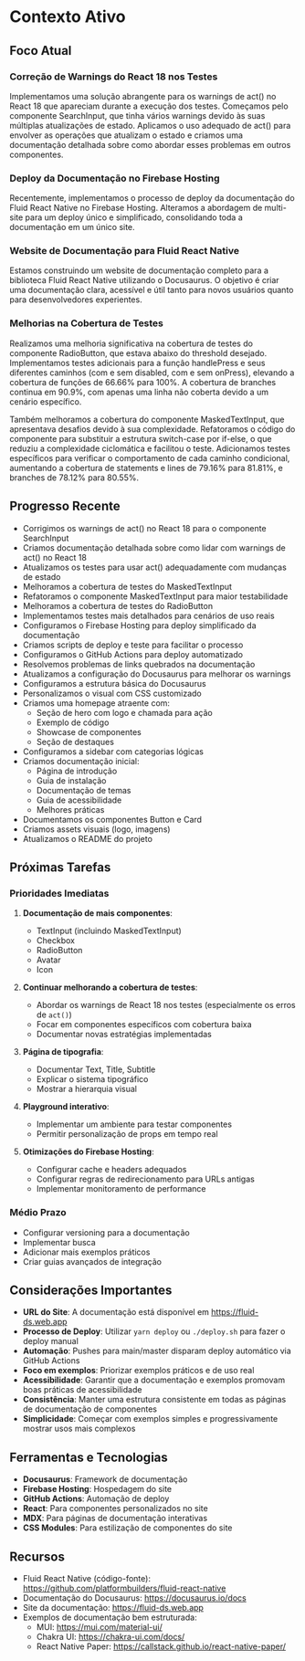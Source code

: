 # Contexto Ativo

## Foco Atual

### Correção de Warnings do React 18 nos Testes

Implementamos uma solução abrangente para os warnings de act() no React 18 que apareciam durante a execução dos testes. Começamos pelo componente SearchInput, que tinha vários warnings devido às suas múltiplas atualizações de estado. Aplicamos o uso adequado de act() para envolver as operações que atualizam o estado e criamos uma documentação detalhada sobre como abordar esses problemas em outros componentes.

### Deploy da Documentação no Firebase Hosting

Recentemente, implementamos o processo de deploy da documentação do Fluid React Native no Firebase Hosting. Alteramos a abordagem de multi-site para um deploy único e simplificado, consolidando toda a documentação em um único site.

### Website de Documentação para Fluid React Native

Estamos construindo um website de documentação completo para a biblioteca Fluid React Native utilizando o Docusaurus. O objetivo é criar uma documentação clara, acessível e útil tanto para novos usuários quanto para desenvolvedores experientes.

### Melhorias na Cobertura de Testes

Realizamos uma melhoria significativa na cobertura de testes do componente RadioButton, que estava abaixo do threshold desejado. Implementamos testes adicionais para a função handlePress e seus diferentes caminhos (com e sem disabled, com e sem onPress), elevando a cobertura de funções de 66.66% para 100%. A cobertura de branches continua em 90.9%, com apenas uma linha não coberta devido a um cenário específico.

Também melhoramos a cobertura do componente MaskedTextInput, que apresentava desafios devido à sua complexidade. Refatoramos o código do componente para substituir a estrutura switch-case por if-else, o que reduziu a complexidade ciclomática e facilitou o teste. Adicionamos testes específicos para verificar o comportamento de cada caminho condicional, aumentando a cobertura de statements e lines de 79.16% para 81.81%, e branches de 78.12% para 80.55%.

## Progresso Recente

- Corrigimos os warnings de act() no React 18 para o componente SearchInput
- Criamos documentação detalhada sobre como lidar com warnings de act() no React 18
- Atualizamos os testes para usar act() adequadamente com mudanças de estado
- Melhoramos a cobertura de testes do MaskedTextInput
- Refatoramos o componente MaskedTextInput para maior testabilidade
- Melhoramos a cobertura de testes do RadioButton
- Implementamos testes mais detalhados para cenários de uso reais
- Configuramos o Firebase Hosting para deploy simplificado da documentação
- Criamos scripts de deploy e teste para facilitar o processo
- Configuramos o GitHub Actions para deploy automatizado
- Resolvemos problemas de links quebrados na documentação
- Atualizamos a configuração do Docusaurus para melhorar os warnings
- Configuramos a estrutura básica do Docusaurus
- Personalizamos o visual com CSS customizado
- Criamos uma homepage atraente com:
  - Seção de hero com logo e chamada para ação
  - Exemplo de código
  - Showcase de componentes
  - Seção de destaques
- Configuramos a sidebar com categorias lógicas
- Criamos documentação inicial:
  - Página de introdução
  - Guia de instalação
  - Documentação de temas
  - Guia de acessibilidade
  - Melhores práticas
- Documentamos os componentes Button e Card
- Criamos assets visuais (logo, imagens)
- Atualizamos o README do projeto

## Próximas Tarefas

### Prioridades Imediatas

1. **Documentação de mais componentes**:
   - TextInput (incluindo MaskedTextInput)
   - Checkbox
   - RadioButton
   - Avatar
   - Icon

2. **Continuar melhorando a cobertura de testes**:
   - Abordar os warnings de React 18 nos testes (especialmente os erros de `act()`)
   - Focar em componentes específicos com cobertura baixa
   - Documentar novas estratégias implementadas

3. **Página de tipografia**:
   - Documentar Text, Title, Subtitle
   - Explicar o sistema tipográfico
   - Mostrar a hierarquia visual

4. **Playground interativo**:
   - Implementar um ambiente para testar componentes
   - Permitir personalização de props em tempo real

5. **Otimizações do Firebase Hosting**:
   - Configurar cache e headers adequados
   - Configurar regras de redirecionamento para URLs antigas
   - Implementar monitoramento de performance

### Médio Prazo

- Configurar versioning para a documentação
- Implementar busca
- Adicionar mais exemplos práticos
- Criar guias avançados de integração

## Considerações Importantes

- **URL do Site**: A documentação está disponível em https://fluid-ds.web.app
- **Processo de Deploy**: Utilizar `yarn deploy` ou `./deploy.sh` para fazer o deploy manual
- **Automação**: Pushes para main/master disparam deploy automático via GitHub Actions
- **Foco em exemplos**: Priorizar exemplos práticos e de uso real
- **Acessibilidade**: Garantir que a documentação e exemplos promovam boas práticas de acessibilidade
- **Consistência**: Manter uma estrutura consistente em todas as páginas de documentação de componentes
- **Simplicidade**: Começar com exemplos simples e progressivamente mostrar usos mais complexos

## Ferramentas e Tecnologias

- **Docusaurus**: Framework de documentação
- **Firebase Hosting**: Hospedagem do site
- **GitHub Actions**: Automação de deploy
- **React**: Para componentes personalizados no site
- **MDX**: Para páginas de documentação interativas
- **CSS Modules**: Para estilização de componentes do site

## Recursos

- Fluid React Native (código-fonte): https://github.com/platformbuilders/fluid-react-native
- Documentação do Docusaurus: https://docusaurus.io/docs
- Site da documentação: https://fluid-ds.web.app
- Exemplos de documentação bem estruturada:
  - MUI: https://mui.com/material-ui/
  - Chakra UI: https://chakra-ui.com/docs/
  - React Native Paper: https://callstack.github.io/react-native-paper/ 